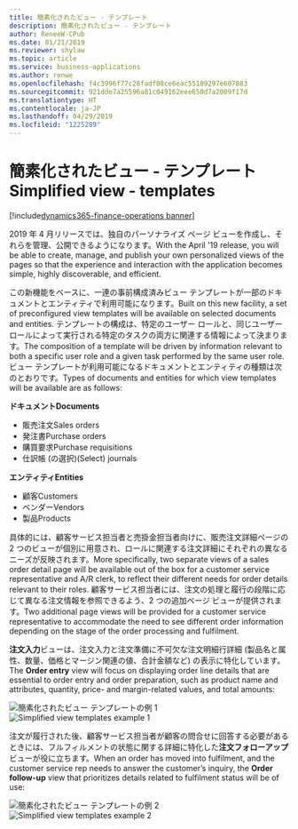 ```yaml
---
title: 簡素化されたビュー - テンプレート
description: 簡素化されたビュー - テンプレート
author: ReneeW-CPub
ms.date: 01/21/2019
ms.reviewer: shylaw
ms.topic: article
ms.service: business-applications
ms.author: renwe
ms.openlocfilehash: f4c3996f77c28fadf08ce6eac55189297e607883
ms.sourcegitcommit: 921dde7a25596a81c049162eee650d7a2009f17d
ms.translationtype: HT
ms.contentlocale: ja-JP
ms.lasthandoff: 04/29/2019
ms.locfileid: "1225289"
---
```

#  <a name="simplified-view---templates"></a><span data-ttu-id="8f3dd-103">簡素化されたビュー - テンプレート</span><span class="sxs-lookup"><span data-stu-id="8f3dd-103">Simplified view - templates</span></span> 
[!include[dynamics365-finance-operations banner](../includes/dynamics365-finance-operations.md)]



<span data-ttu-id="8f3dd-104">2019 年 4 月リリースでは、独自のパーソナライズ ページ ビューを作成し、それらを管理、公開できるようになります。</span><span class="sxs-lookup"><span data-stu-id="8f3dd-104">With the April '19 release, you will be able to create, manage, and publish your own personalized views of the pages so that the experience and interaction with the application becomes simple, highly discoverable, and efficient.</span></span>

<span data-ttu-id="8f3dd-105">この新機能をベースに、一連の事前構成済みビュー テンプレートが一部のドキュメントとエンティティで利用可能になります。</span><span class="sxs-lookup"><span data-stu-id="8f3dd-105">Built on this new facility, a set of preconfigured view templates will be available on selected documents and entities.</span></span> <span data-ttu-id="8f3dd-106">テンプレートの構成は、特定のユーザー ロールと、同じユーザー ロールによって実行される特定のタスクの両方に関連する情報によって決まります。</span><span class="sxs-lookup"><span data-stu-id="8f3dd-106">The composition of a template will be driven by information relevant to both a specific user role and a given task performed by the same user role.</span></span> <span data-ttu-id="8f3dd-107">ビュー テンプレートが利用可能になるドキュメントとエンティティの種類は次のとおりです。</span><span class="sxs-lookup"><span data-stu-id="8f3dd-107">Types of documents and entities for which view templates will be available are as follows:</span></span>

<span data-ttu-id="8f3dd-108">**ドキュメント**</span><span class="sxs-lookup"><span data-stu-id="8f3dd-108">**Documents**</span></span>

- <span data-ttu-id="8f3dd-109">販売注文</span><span class="sxs-lookup"><span data-stu-id="8f3dd-109">Sales orders</span></span>
- <span data-ttu-id="8f3dd-110">発注書</span><span class="sxs-lookup"><span data-stu-id="8f3dd-110">Purchase orders</span></span>
- <span data-ttu-id="8f3dd-111">購買要求</span><span class="sxs-lookup"><span data-stu-id="8f3dd-111">Purchase requisitions</span></span>
- <span data-ttu-id="8f3dd-112">仕訳帳 (の選択)</span><span class="sxs-lookup"><span data-stu-id="8f3dd-112">(Select) journals</span></span>

<span data-ttu-id="8f3dd-113">**エンティティ**</span><span class="sxs-lookup"><span data-stu-id="8f3dd-113">**Entities**</span></span>

- <span data-ttu-id="8f3dd-114">顧客</span><span class="sxs-lookup"><span data-stu-id="8f3dd-114">Customers</span></span>
- <span data-ttu-id="8f3dd-115">ベンダー</span><span class="sxs-lookup"><span data-stu-id="8f3dd-115">Vendors</span></span>
- <span data-ttu-id="8f3dd-116">製品</span><span class="sxs-lookup"><span data-stu-id="8f3dd-116">Products</span></span>

<span data-ttu-id="8f3dd-117">具体的には、顧客サービス担当者と売掛金担当者向けに、販売注文詳細ページの 2 つのビューが個別に用意され、ロールに関連する注文詳細にそれぞれの異なるニーズが反映されます。</span><span class="sxs-lookup"><span data-stu-id="8f3dd-117">More specifically, two separate views of a sales order detail page will be available out of the box for a customer service representative and A/R clerk, to reflect their different needs for order details relevant to their roles.</span></span> <span data-ttu-id="8f3dd-118">顧客サービス担当者には、注文の処理と履行の段階に応じて異なる注文情報を参照できるよう、2 つの追加ページ ビューが提供されます。</span><span class="sxs-lookup"><span data-stu-id="8f3dd-118">Two additional page views will be provided for a customer service representative to accommodate the need to see different order information depending on the stage of the order processing and fulfilment.</span></span>

<span data-ttu-id="8f3dd-119">**注文入力**ビューは、注文入力と注文準備に不可欠な注文明細行詳細 (製品名と属性、数量、価格とマージン関連の値、合計金額など) の表示に特化しています。</span><span class="sxs-lookup"><span data-stu-id="8f3dd-119">The **Order entry** view will focus on displaying order line details that are essential to order entry and order preparation, such as product name and attributes, quantity, price- and margin-related values, and total amounts:</span></span>

<span data-ttu-id="8f3dd-120">![簡素化されたビュー テンプレートの例 1](media/simplified-view-templates-1.png "簡素化されたビュー テンプレートの例 1")</span><span class="sxs-lookup"><span data-stu-id="8f3dd-120">![Simplified view templates example 1](media/simplified-view-templates-1.png "Simplified view templates example 1")</span></span>

<span data-ttu-id="8f3dd-121">注文が履行された後、顧客サービス担当者が顧客の問合せに回答する必要があるときには、フルフィルメントの状態に関する詳細に特化した**注文フォローアップ** ビューが役に立ちます。</span><span class="sxs-lookup"><span data-stu-id="8f3dd-121">When an order has moved into fulfilment, and the customer service rep needs to answer the customer’s inquiry, the **Order follow-up** view that prioritizes details related to fulfilment status will be of use:</span></span>

<span data-ttu-id="8f3dd-122">![簡素化されたビュー テンプレートの例 2](media/simplified-view-templates-2.png "簡素化されたビュー テンプレートの例 2")</span><span class="sxs-lookup"><span data-stu-id="8f3dd-122">![Simplified view templates example 2](media/simplified-view-templates-2.png "Simplified view templates example 2")</span></span>

